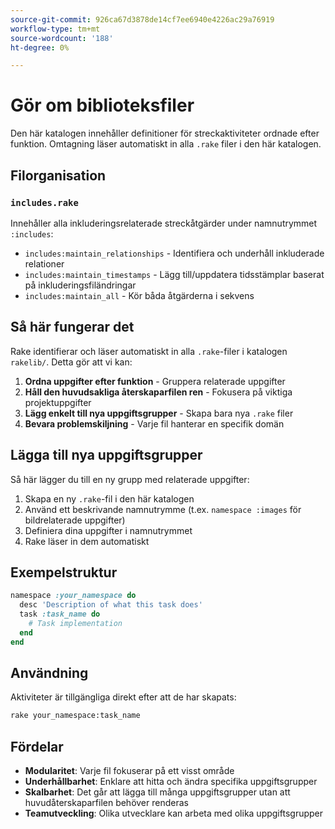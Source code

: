 ```yaml
---
source-git-commit: 926ca67d3878de14cf7ee6940e4226ac29a76919
workflow-type: tm+mt
source-wordcount: '188'
ht-degree: 0%

---
```

# Gör om biblioteksfiler

Den här katalogen innehåller definitioner för streckaktiviteter ordnade efter funktion. Omtagning läser automatiskt in alla `.rake` filer i den här katalogen.

## Filorganisation

### `includes.rake`

Innehåller alla inkluderingsrelaterade streckåtgärder under namnutrymmet `:includes`:

- `includes:maintain_relationships` - Identifiera och underhåll inkluderade relationer
- `includes:maintain_timestamps` - Lägg till/uppdatera tidsstämplar baserat på inkluderingsfiländringar
- `includes:maintain_all` - Kör båda åtgärderna i sekvens

## Så här fungerar det

Rake identifierar och läser automatiskt in alla `.rake`-filer i katalogen `rakelib/`. Detta gör att vi kan:

1. **Ordna uppgifter efter funktion** - Gruppera relaterade uppgifter
2. **Håll den huvudsakliga återskaparfilen ren** - Fokusera på viktiga projektuppgifter
3. **Lägg enkelt till nya uppgiftsgrupper** - Skapa bara nya `.rake` filer
4. **Bevara problemskiljning** - Varje fil hanterar en specifik domän

## Lägga till nya uppgiftsgrupper

Så här lägger du till en ny grupp med relaterade uppgifter:

1. Skapa en ny `.rake`-fil i den här katalogen
2. Använd ett beskrivande namnutrymme (t.ex. `namespace :images` för bildrelaterade uppgifter)
3. Definiera dina uppgifter i namnutrymmet
4. Rake läser in dem automatiskt

## Exempelstruktur

```ruby
namespace :your_namespace do
  desc 'Description of what this task does'
  task :task_name do
    # Task implementation
  end
end
```

## Användning

Aktiviteter är tillgängliga direkt efter att de har skapats:

```bash
rake your_namespace:task_name
```

## Fördelar

- **Modularitet**: Varje fil fokuserar på ett visst område
- **Underhållbarhet**: Enklare att hitta och ändra specifika uppgiftsgrupper
- **Skalbarhet**: Det går att lägga till många uppgiftsgrupper utan att huvudåterskaparfilen behöver renderas
- **Teamutveckling**: Olika utvecklare kan arbeta med olika uppgiftsgrupper
